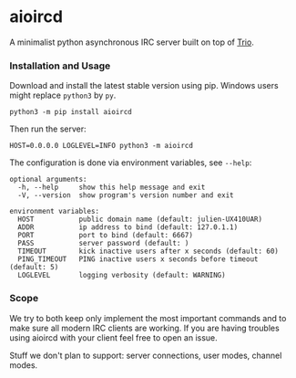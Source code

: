 aioircd
=======

A minimalist python asynchronous IRC server built on top of
[Trio](https://github.com/python-trio/trio).

### Installation and Usage

Download and install the latest stable version using pip.
Windows users might replace `python3` by `py`.

    python3 -m pip install aioircd

Then run the server:

    HOST=0.0.0.0 LOGLEVEL=INFO python3 -m aioircd

The configuration is done via environment variables, see `--help`:

    optional arguments:
      -h, --help     show this help message and exit
      -V, --version  show program's version number and exit

    environment variables:
      HOST           public domain name (default: julien-UX410UAR)
      ADDR           ip address to bind (default: 127.0.1.1)
      PORT           port to bind (default: 6667)
      PASS           server password (default: )
      TIMEOUT        kick inactive users after x seconds (default: 60)
      PING_TIMEOUT   PING inactive users x seconds before timeout (default: 5)
      LOGLEVEL       logging verbosity (default: WARNING)

### Scope

We try to both keep only implement the most important commands and to
make sure all modern IRC clients are working. If you are having
troubles using aioircd with your client feel free to open an issue.

Stuff we don't plan to support: server connections, user modes, channel
modes.
